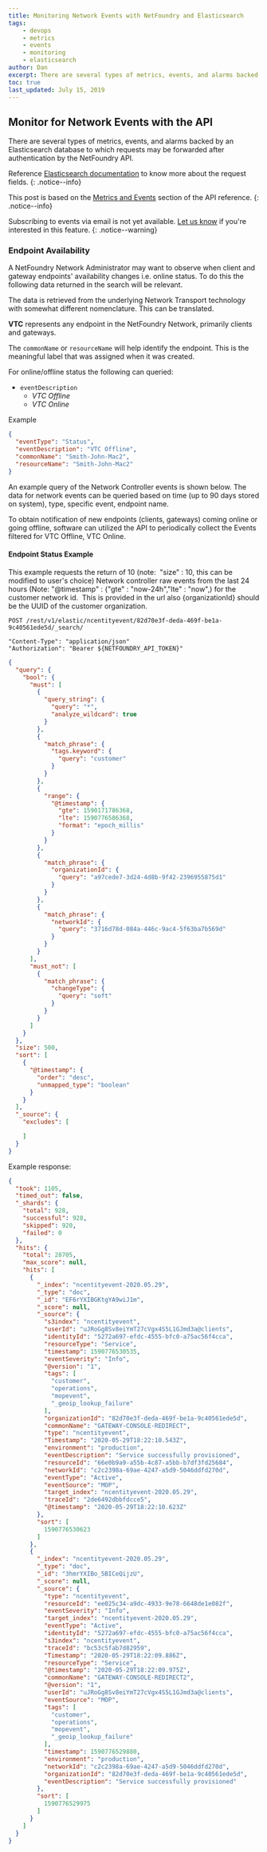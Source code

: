 ```yaml
---
title: Monitoring Network Events with NetFoundry and Elasticsearch
tags:
    - devops
    - metrics
    - events
    - monitoring
    - elasticsearch
author: Dan
excerpt: There are several types of metrics, events, and alarms backed by an Elasticsearch database to which requests may be forwarded after authentication by the NetFoundry API.
toc: true
last_updated: July 15, 2019
---
```


## Monitor for Network Events with the API

There are several types of metrics, events, and alarms backed by an Elasticsearch database to which requests may be forwarded after authentication by the NetFoundry API.

Reference [Elasticsearch documentation](https://www.elastic.co/guide/en/elasticsearch/reference/current/search.html) to know more about the request fields.
{: .notice--info}

This post is based on the [Metrics and Events](https://gateway.production.netfoundry.io/rest/v1/docs/index.html#overview-metrics-and-events) section of the API reference.
{: .notice--info}

Subscribing to events via email is not yet available. [Let us know](/help/) if you're interested in this feature.
{: .notice--warning}

### Endpoint Availability

A NetFoundry Network Administrator may want to observe when client and gateway endpoints' availability changes i.e. online status. To do this the following data returned in the search will be relevant.

The data is retrieved from the underlying Network Transport technology with somewhat different nomenclature. This can be translated.

**VTC** represents any endpoint in the NetFoundry Network, primarily clients and gateways.

The `commonName` or `resourceName` will help identify the endpoint. This is the meaningful label that was assigned when it was created.

For online/offline status the following can queried:

* `eventDescription`
  * *VTC Offline*
  * *VTC Online*

Example

```json
{
  "eventType": "Status",
  "eventDescription": "VTC Offline",
  "commonName": "Smith-John-Mac2",  
  "resourceName": "Smith-John-Mac2"
}
```

An example query of the Network Controller events is shown below. The data for network events can be queried based on time (up to 90 days stored on system), type, specific event, endpoint name.

To obtain notification of new endpoints (clients, gateways) coming online or going offline, software can utilized the API to periodically collect the Events filtered for VTC Offline, VTC Online.

#### Endpoint Status Example

This example requests the return of 10 (note:  "size" : 10, this can be modified to user's choice) Network controller raw events from the last 24 hours (Note: "@timestamp" : {"gte" : "now-24h","lte" : "now",) for the customer network id.  This is provided in the url also {organizationId} should be the UUID of the customer organization.

`POST /rest/v1/elastic/ncentityevent/82d70e3f-deda-469f-be1a-9c40561ede5d/_search/`

```http
"Content-Type": "application/json"
"Authorization": "Bearer ${NETFOUNDRY_API_TOKEN}"
```

```json
{
  "query": {
    "bool": {
      "must": [
        {
          "query_string": {
            "query": "*",
            "analyze_wildcard": true
          }
        },
        {
          "match_phrase": {
            "tags.keyword": {
              "query": "customer"
            }
          }
        },
        {
          "range": {
            "@timestamp": {
              "gte": 1590171786368,
              "lte": 1590776586368,
              "format": "epoch_millis"
            }
          }
        },
        {
          "match_phrase": {
            "organizationId": {
              "query": "a97cede7-3d24-4d8b-9f42-2396955875d1"
            }
          }
        },
        {
          "match_phrase": {
            "networkId": {
              "query": "3716d78d-084a-446c-9ac4-5f63ba7b569d"
            }
          }
        }
      ],
      "must_not": [
        {
          "match_phrase": {
            "changeType": {
              "query": "soft"
            }
          }
        }
      ]
    }
  },
  "size": 500,
  "sort": [
    {
      "@timestamp": {
        "order": "desc",
        "unmapped_type": "boolean"
      }
    }
  ],
  "_source": {
    "excludes": [

    ]
  }
}
```

Example response:

```json
{
  "took": 1105,
  "timed_out": false,
  "_shards": {
    "total": 928,
    "successful": 928,
    "skipped": 920,
    "failed": 0
  },
  "hits": {
    "total": 28705,
    "max_score": null,
    "hits": [
      {
        "_index": "ncentityevent-2020.05.29",
        "_type": "doc",
        "_id": "EF6rYXIBGKtgYA9wiJ1m",
        "_score": null,
        "_source": {
          "s3index": "ncentityevent",
          "userId": "uJRoGg8Sv8eiYmT27cVgx4S5L1GJmd3a@clients",
          "identityId": "5272a697-efdc-4555-bfc0-a75ac56f4cca",
          "resourceType": "Service",
          "timestamp": 1590776530535,
          "eventSeverity": "Info",
          "@version": "1",
          "tags": [
            "customer",
            "operations",
            "mopevent",
            "_geoip_lookup_failure"
          ],
          "organizationId": "82d70e3f-deda-469f-be1a-9c40561ede5d",
          "commonName": "GATEWAY-CONSOLE-REDIRECT",
          "type": "ncentityevent",
          "Timestamp": "2020-05-29T18:22:10.543Z",
          "environment": "production",
          "eventDescription": "Service successfully provisioned",
          "resourceId": "66e0b9a9-a55b-4c87-a5bb-b7df3fd25684",
          "networkId": "c2c2398a-69ae-4247-a5d9-5046ddfd270d",
          "eventType": "Active",
          "eventSource": "MOP",
          "target_index": "ncentityevent-2020.05.29",
          "traceId": "2de6492dbbfdcce5",
          "@timestamp": "2020-05-29T18:22:10.623Z"
        },
        "sort": [
          1590776530623
        ]
      },
      {
        "_index": "ncentityevent-2020.05.29",
        "_type": "doc",
        "_id": "3hmrYXIBo_5BICeQijzU",
        "_score": null,
        "_source": {
          "type": "ncentityevent",
          "resourceId": "ee025c34-a9dc-4933-9e78-6648de1e082f",
          "eventSeverity": "Info",
          "target_index": "ncentityevent-2020.05.29",
          "eventType": "Active",
          "identityId": "5272a697-efdc-4555-bfc0-a75ac56f4cca",
          "s3index": "ncentityevent",
          "traceId": "bc53c5fab7d82959",
          "Timestamp": "2020-05-29T18:22:09.886Z",
          "resourceType": "Service",
          "@timestamp": "2020-05-29T18:22:09.975Z",
          "commonName": "GATEWAY-CONSOLE-REDIRECT2",
          "@version": "1",
          "userId": "uJRoGg8Sv8eiYmT27cVgx4S5L1GJmd3a@clients",
          "eventSource": "MOP",
          "tags": [
            "customer",
            "operations",
            "mopevent",
            "_geoip_lookup_failure"
          ],
          "timestamp": 1590776529880,
          "environment": "production",
          "networkId": "c2c2398a-69ae-4247-a5d9-5046ddfd270d",
          "organizationId": "82d70e3f-deda-469f-be1a-9c40561ede5d",
          "eventDescription": "Service successfully provisioned"
        },
        "sort": [
          1590776529975
        ]
      }
    ]
  }
}
```
